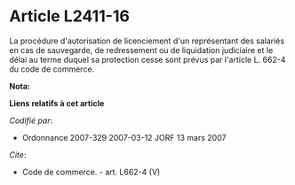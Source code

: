# Article L2411-16

La procédure d'autorisation de licenciement d'un représentant des salariés en cas de sauvegarde, de redressement ou de
liquidation judiciaire et le délai au terme duquel sa protection cesse sont prévus par l'article L. 662-4 du code de
commerce.

**Nota:**



**Liens relatifs à cet article**

_Codifié par_:

  - Ordonnance 2007-329 2007-03-12 JORF 13 mars 2007

_Cite_:

  - Code de commerce. - art. L662-4 (V)
